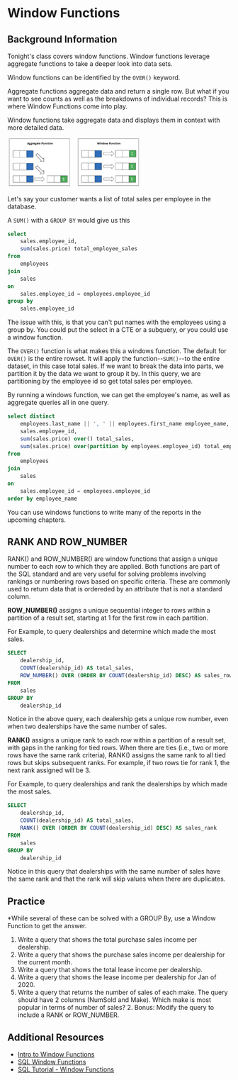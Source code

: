 # Window Functions

## Background Information

Tonight's class covers window functions. Window functions leverage aggregate functions to take a deeper look into data sets.

Window functions can be identified by the `OVER()` keyword.

Aggregate functions aggregate data and return a single row. But what if you want to see counts as well as the breakdowns of individual records? This is where Window Functions come into play.

Window functions take aggregate data and displays them in context with more detailed data.

  <img src="../images/WindowsFunctions.png" width="300">

Let's say your customer wants a list of total sales per employee in the database.

A `SUM()` with a `GROUP BY` would give us this

```sql
select
	sales.employee_id,
	sum(sales.price) total_employee_sales
from
	employees
join
	sales
on
	sales.employee_id = employees.employee_id
group by
	sales.employee_id
```

The issue with this, is that you can't put names with the employees using a group by. You could put the select in a CTE or a subquery, or you could use a window function.

The `OVER()` function is what makes this a windows function. The default for `OVER()` is the entire rowset. It will apply the function--`SUM()`--to the entire dataset, in this case total sales. If we want to break the data into parts, we partition it by the data we want to group it by. In this query, we are partitioning by the employee id so get total sales per employee.

By running a windows function, we can get the employee's name, as well as aggregate queries all in one query.

```sql
select distinct
	employees.last_name || ', ' || employees.first_name employee_name,
	sales.employee_id,
	sum(sales.price) over() total_sales,
	sum(sales.price) over(partition by employees.employee_id) total_employee_sales
from
	employees
join
	sales
on
	sales.employee_id = employees.employee_id
order by employee_name
```

You can use windows functions to write many of the reports in the upcoming chapters.

## RANK AND ROW_NUMBER

RANK() and ROW_NUMBER() are window functions that assign a unique number to each row to which they are applied. Both functions are part of the SQL standard and are very useful for solving problems involving rankings or numbering rows based on specific criteria. These are commonly used to return data that is ordereded by an attribute that is not a standard column.

**ROW_NUMBER()** assigns a unique sequential integer to rows within a partition of a result set, starting at 1 for the first row in each partition.

For Example, to query dealerships and determine which made the most sales.

```SQL
SELECT 
    dealership_id,
    COUNT(dealership_id) AS total_sales,
    ROW_NUMBER() OVER (ORDER BY COUNT(dealership_id) DESC) AS sales_row_number
FROM 
    sales
GROUP BY 
    dealership_id
```

Notice in the above query, each dealership gets a unique row number, even when two dealerships have the same number of sales.

**RANK()** assigns a unique rank to each row within a partition of a result set, with gaps in the ranking for tied rows. When there are ties (i.e., two or more rows have the same rank criteria), RANK() assigns the same rank to all tied rows but skips subsequent ranks. For example, if two rows tie for rank 1, the next rank assigned will be 3.

For Example, to query dealerships and rank the dealerships by which made the most sales.

```SQL
SELECT 
    dealership_id,
    COUNT(dealership_id) AS total_sales,
    RANK() OVER (ORDER BY COUNT(dealership_id) DESC) AS sales_rank
FROM 
    sales
GROUP BY 
    dealership_id
```

Notice in this query that dealerships with the same number of sales have the same rank and that the rank will skip values when there are duplicates.


## Practice
*While several of these can be solved with a GROUP By, use a Window Function to get the answer.  

1. Write a query that shows the total purchase sales income per dealership.
1. Write a query that shows the purchase sales income per dealership for the current month.
1. Write a query that shows the total lease income per dealership.
1. Write a query that shows the lease income per dealership for Jan of 2020.
1. Write a query that returns the number of sales of each make.  The query should have 2 columns (NumSold and Make).  Which make is most popular in terms of number of sales?
	2. Bonus: Modify the query to include a RANK or ROW_NUMBER.


## Additional Resources

- [Intro to Window Functions](https://www.toptal.com/sql/intro-to-sql-windows-functions)
- [SQL Window Functions](https://www.sqltutorial.org/sql-window-functions/)
- [SQL Tutorial - Window Functions](https://www.youtube.com/watch?v=H6OTMoXjNiM)

